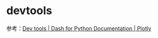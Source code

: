 # devtools

参考：[Dev tools | Dash for Python Documentation | Plotly](https://dash.plotly.com/devtools)

